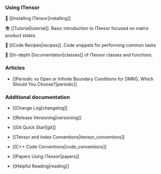 
### Using ITensor

💽  [[Installing ITensor|installing]]

📚   [[Tutorial|tutorial]]. Basic introduction to ITensor focused on matrix product states.

🍴  [[Code Recipes|recipes]]. Code snippets for performing common tasks

📖   [[In-depth Documentation|classes]] of ITensor classes and functions.


### Articles

* [[Periodic vs Open or Infinite Boundary Conditions for DMRG, Which Should You Choose?|periodic]]


### Additional documentation

* [[Change Log|changelog]]

* [[Release Versioning|versioning]]

* [[Git Quick Start|git]]

* [[Tensor and Index Conventions|itensor_conventions]]

* [[C++ Code Conventions|code_conventions]]

* [[Papers Using ITensor|papers]]

* [[Helpful Reading|reading]]
